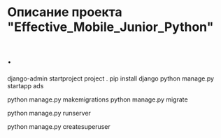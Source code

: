 #  Описание проекта "Effective_Mobile_Junior_Python" 

# .
django-admin startproject project .
pip install django
python manage.py startapp ads


python manage.py makemigrations
python manage.py migrate

python manage.py runserver


python manage.py createsuperuser
